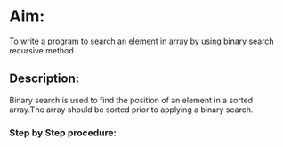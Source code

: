 # Aim:
To write a program to search an element in array by using binary search recursive method

## Description:
Binary search is used to find the position of an element in a sorted array.The array should be sorted prior to applying a binary search.

### Step by Step procedure:
